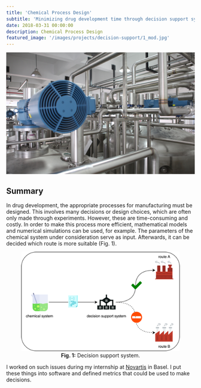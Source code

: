 ```yaml
---
title: 'Chemical Process Design'
subtitle: 'Minimizing drug development time through decision support systems.'
date: 2018-03-31 00:00:00
description: Chemical Process Design
featured_image: '/images/projects/decision-support/1_mod.jpg'
---
```


![](/images/projects/decision-support/1_mod.jpg)

## Summary

In drug development, the appropriate processes for manufacturing must be designed. This involves many decisions or design choices, which are often only made through experiments. However, these are time-consuming and costly. In order to make this process more efficient, mathematical models and numerical simulations can be used, for example. The parameters of the chemical system under consideration serve as input. Afterwards, it can be decided which route is more suitable (Fig. 1).

<center>
<figure>
<img src="/images/projects/decision-support/decision_support.png" width="800">
<figcaption><b>Fig. 1:</b> Decision support system.</figcaption>
</figure>
</center>

I worked on such issues during my internship at [Novartis](https://www.novartis.com) in Basel. I put these things into software and defined metrics that could be used to make decisions.
